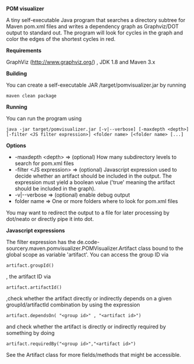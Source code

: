 __POM visualizer__

A tiny self-executable Java program that searches a directory subtree for Maven pom.xml files and writes a dependency graph as Graphviz/DOT output to standard out. The program will look for cycles in the graph and color the edges of the shortest cycles in red.

__Requirements__

GraphViz (http://www.graphviz.org/) , JDK 1.8 and Maven 3.x

__Building__

You can create a self-executable JAR /target/pomvisualizer.jar by running

```maven clean package```

__Running__

You can run the program using

```java -jar target/pomvisualizer.jar [-v|--verbose] [-maxdepth <depth>] [-filter <JS filter expression>] <folder name> [<folder name> [...]```

__Options__

* -maxdepth &lt;depth&gt; => (optional) How many subdirectory levels to search for pom.xml files
* -filter &lt;JS expression&gt; => (optional) Javascript expression used to decide whether an artifact should be included in the output. The expression must yield a boolean value ('true' meaning the artifact should be included in the graph).
* -v|--verbose => (optional) enable debug output
* folder name => One or more folders where to look for pom.xml files

You may want to redirect the output to a file for later processing by dot/neato or directly pipe it into dot.

__Javascript expressions__

The filter expression has the de.code-sourcery.maven.pomvisualizer.POMVisualizer.Artifact class bound to the global scope as variable 'artifact'. You can access the group ID via

```
artifact.groupId()
```

, the artifact ID via 

```
artifact.artifactId()
```

,check whether the artifact directly or indirectly depends on a given groupId/artifactId combination by using the expression 

```
artifact.dependsOn( "<group id>" , "<artifact id>")
```

and check whether the artifact is directly or indirectly required by something by doing

```
artifact.requiredBy("<group id>","<artifact id>")
```

See the Artifact class for more fields/methods that might be accessible.
